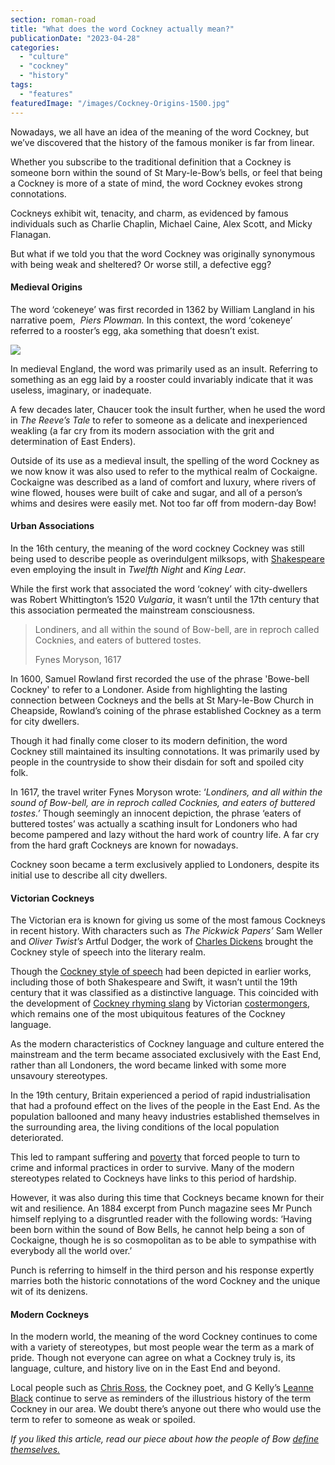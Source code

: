 ```yaml
---
section: roman-road
title: "What does the word Cockney actually mean?"
publicationDate: "2023-04-28"
categories: 
  - "culture"
  - "cockney"
  - "history"
tags: 
  - "features"
featuredImage: "/images/Cockney-Origins-1500.jpg"
---
```


Nowadays, we all have an idea of the meaning of the word Cockney, but we’ve discovered that the history of the famous moniker is far from linear. 

Whether you subscribe to the traditional definition that a Cockney is someone born within the sound of St Mary-le-Bow’s bells, or feel that being a Cockney is more of a state of mind, the word Cockney evokes strong connotations. 

Cockneys exhibit wit, tenacity, and charm, as evidenced by famous individuals such as Charlie Chaplin, Michael Caine, Alex Scott, and Micky Flanagan.

But what if we told you that the word Cockney was originally synonymous with being weak and sheltered? Or worse still, a defective egg?

#### Medieval Origins

The word ‘cokeneye’ was first recorded in 1362 by William Langland in his narrative poem,  _Piers Plowman._ In this context, the word ‘cokeneye’ referred to a rooster’s egg, aka something that doesn’t exist. 

![](/images/Cockney-Origins-1.jpeg)

In medieval England, the word was primarily used as an insult. Referring to something as an egg laid by a rooster could invariably indicate that it was useless, imaginary, or inadequate. 

A few decades later, Chaucer took the insult further, when he used the word in _The Reeve’s Tale_ to refer to someone as a delicate and inexperienced weakling (a far cry from its modern association with the grit and determination of East Enders). 

Outside of its use as a medieval insult, the spelling of the word Cockney as we now know it was also used to refer to the mythical realm of Cockaigne. Cockaigne was described as a land of comfort and luxury, where rivers of wine flowed, houses were built of cake and sugar, and all of a person’s whims and desires were easily met. Not too far off from modern-day Bow!

#### Urban Associations

In the 16th century, the meaning of the word cockney Cockney was still being used to describe people as overindulgent milksops, with [Shakespeare](https://romanroadlondon.com/little-history-of-the-east-end-dee-gordon-book-review/) even employing the insult in _Twelfth Night_ and _King Lear_.

While the first work that associated the word ‘cokney’ with city-dwellers was Robert Whittington’s 1520 _Vulgaria_, it wasn’t until the 17th century that this association permeated the mainstream consciousness. 

> Londiners, and all within the sound of Bow-bell, are in reproch called Cocknies, and eaters of buttered tostes.
> 
> Fynes Moryson, 1617

In 1600, Samuel Rowland first recorded the use of the phrase 'Bowe-bell Cockney' to refer to a Londoner. Aside from highlighting the lasting connection between Cockneys and the bells at St Mary-le-Bow Church in Cheapside, Rowland’s coining of the phrase established Cockney as a term for city dwellers. 

Though it had finally come closer to its modern definition, the word Cockney still maintained its insulting connotations. It was primarily used by people in the countryside to show their disdain for soft and spoiled city folk. 

In 1617, the travel writer Fynes Moryson wrote: ‘_Londiners, and all within the sound of Bow-bell, are in reproch called Cocknies, and eaters of buttered tostes.’_ Though seemingly an innocent depiction, the phrase ‘eaters of buttered tostes’ was actually a scathing insult for Londoners who had become pampered and lazy without the hard work of country life. A far cry from the hard graft Cockneys are known for nowadays.

Cockney soon became a term exclusively applied to Londoners, despite its initial use to describe all city dwellers.

#### Victorian Cockneys

The Victorian era is known for giving us some of the most famous Cockneys in recent history. With characters such as _The Pickwick Papers’_ Sam Weller and _Oliver Twist’s_ Artful Dodger, the work of [Charles Dickens](https://romanroadlondon.com/grove-hall-park-history/) brought the Cockney style of speech into the literary realm. 

Though the [Cockney style of speech](https://www.theguardian.com/education/2014/jun/09/guide-to-cockney-rhyming-slang) had been depicted in earlier works, including those of both Shakespeare and Swift, it wasn’t until the 19th century that it was classified as a distinctive language. This coincided with the development of [Cockney rhyming slang](https://romanroadlondon.com/cockney-rhyming-slang-history/) by Victorian [costermongers](https://romanroadlondon.com/history-pearly-kings-queens/), which remains one of the most ubiquitous features of the Cockney language. 

As the modern characteristics of Cockney language and culture entered the mainstream and the term became associated exclusively with the East End, rather than all Londoners, the word became linked with some more unsavoury stereotypes. 

In the 19th century, Britain experienced a period of rapid industrialisation that had a profound effect on the lives of the people in the East End. As the population ballooned and many heavy industries established themselves in the surrounding area, the living conditions of the local population deteriorated. 

This led to rampant suffering and [poverty](https://romanroadlondon.com/charles-booth-poverty-maps/) that forced people to turn to crime and informal practices in order to survive. Many of the modern stereotypes related to Cockneys have links to this period of hardship. 

However, it was also during this time that Cockneys became known for their wit and resilience. An 1884 excerpt from Punch magazine sees Mr Punch himself replying to a disgruntled reader with the following words: ‘Having been born within the sound of Bow Bells, he cannot help being a son of Cockaigne, though he is so cosmopolitan as to be able to sympathise with everybody all the world over.’ 

Punch is referring to himself in the third person and his response expertly marries both the historic connotations of the word Cockney and the unique wit of its denizens. 

#### Modern Cockneys

In the modern world, the meaning of the word Cockney continues to come with a variety of stereotypes, but most people wear the term as a mark of pride. Though not everyone can agree on what a Cockney truly is, its language, culture, and history live on in the East End and beyond. 

Local people such as [Chris Ross](https://romanroadlondon.com/chris-ross-east-end-poet/), the Cockney poet, and G Kelly’s [Leanne Black](https://romanroadlondon.com/cockney-roots-leanne-black-g-kelly-bow/) continue to serve as reminders of the illustrious history of the term Cockney in our area. We doubt there’s anyone out there who would use the term to refer to someone as weak or spoiled. 

_If you liked this article, read our piece about how the people of Bow_ [_define themselves._](https://romanroadlondon.com/what-is-person-from-bow-called/) 


